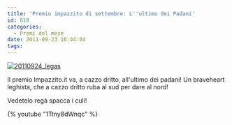 ```yaml
---
title: 'Premio impazzito di settembre: L''ultimo dei Padani'
id: 618
categories:
  - Premi del mese
date: 2011-09-23 16:44:04
tags:
---
```


[![](/uploads/2011/09/20110924_legas.jpg "20110924_legas")](/uploads/2011/09/20110924_legas.jpg)

Il premio Impazzito.it va, a cazzo dritto, all'ultimo dei padani!
Un braveheart leghista, che a cazzo dritto ruba al sud per dare al nord!

Vedetelo regà spacca i culi!

{% youtube "1Ttny8dWnqc" %}